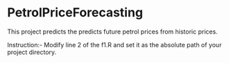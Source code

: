 # PetrolPriceForecasting

This project predicts the predicts future petrol prices from historic prices.

Instruction:- Modify line 2 of the f1.R and set it as the absolute path of your project directory.
